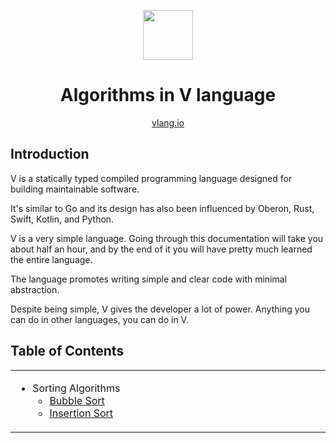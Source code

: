 <div align="center">
<p>
    <img width="80" src="https://raw.githubusercontent.com/donnisnoni95/v-logo/master/dist/v-logo.svg?sanitize=true">
</p>
<h1>Algorithms in V language</h1>

[vlang.io](https://vlang.io)

</div>

## Introduction

V is a statically typed compiled programming language designed for building maintainable software.

It's similar to Go and its design has also been influenced by Oberon, Rust, Swift,
Kotlin, and Python.

V is a very simple language. Going through this documentation will take you about half an hour,
and by the end of it you will have pretty much learned the entire language.

The language promotes writing simple and clear code with minimal abstraction.

Despite being simple, V gives the developer a lot of power. Anything you can do in other languages,
you can do in V.

## Table of Contents

<table>
    <tr><td width=33% valign=top>

* Sorting Algorithms
    * [Bubble Sort](https://github.com/Alfex4936/V-algorithms/blob/master/sorting/bubble_sort.v)
    * [Insertion Sort](https://github.com/Alfex4936/V-algorithms/blob/master/sorting/insertion_sort.v)

</td><td width=33% valign=top>